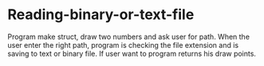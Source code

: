 # Reading-binary-or-text-file
Program make struct, draw two numbers and ask user for path. When the user enter the right path, program is checking the file extension and is saving to text or binary file. If user want to program returns his draw points.
